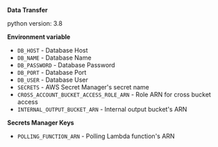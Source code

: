 **Data Transfer**

   python version: 3.8

**Environment variable**
 - `DB_HOST` - Database Host
 - `DB_NAME` - Database Name
 - `DB_PASSWORD` - Database Password
 - `DB_PORT` - Database Port
 - `DB_USER` - Database User
 - `SECRETS` - AWS Secret Manager's secret name
 - `CROSS_ACCOUNT_BUCKET_ACCESS_ROLE_ARN` - Role ARN for cross bucket access
 - `INTERNAL_OUTPUT_BUCKET_ARN` - Internal output bucket's ARN

**Secrets Manager Keys**
 - `POLLING_FUNCTION_ARN` - Polling Lambda function's ARN
